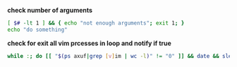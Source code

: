 **check number of arguments**
```bash
[ $# -lt 1 ] && { echo "not enough arguments"; exit 1; }
echo "do something"
```

**check for exit all vim prcesses in loop and notify if true**
```bash
while :; do [[ "$(ps axuf|grep [v]im | wc -l)" != "0" ]] && date && sleep 1 || break; done; echo "send notify"
```